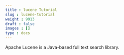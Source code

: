 ```yaml
---
title : lucene Tutorial
slug : lucene-tutorial
weight : 9913
draft : false
images : []
type : docs
---
```


Apache Lucene is a Java-based full text search library.

